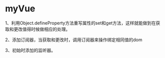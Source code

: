 # myVue
1、利用Object.defineProperty方法重写属性的set和get方法，这样就能做到在获取和更改值得时候做相应的处理。

2、添加订阅器，当获取和更改时，调用订阅器来操作绑定相同值的dom

3、初始时添加的监听器。
